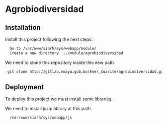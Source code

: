 
# Agrobiodiversidad




## Installation

Install this project following the next steps:

```bash
  Go to /var/www/siarh/sys/webapp/module/
  Create a new directory .../module/agrobiodiversidad
```
We need to clone this repository inside this new path
```bash
 git clone http://gitlab.mmaya.gob.bo/Ever_Coarite/agrobiodiversidad.git

```

## Deployment

To deploy this project we must install some libraries.

We need to install jszip library at this path
```bash
  /var/www/siarh/sys/webapp/js
```


